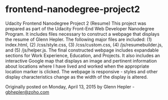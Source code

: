 # frontend-nanodegree-project2
Udacity Frontend Nanodegree Project 2 (Resume)
This project was prepared as part of the Udacity Front-End Web Developer Nanodegree Program.
It includes files necessary to construct a webpage that displays the resume of Glenn Hepler.
The following major files are included:
  (1) index.html,
  (2) /css/style.css,
  (3) /css/custom.css,
  (4) /js/resumebuilder.js, and
  (5) /js/helper.js.
The final constructed webpage includes expandable sections for Work Experience, Education, and Projects.
It also includes an interactive Google map that displays an image and pertinent information about locations
 where I have lived and worked when the appropriate location marker is clicked.
The webpage is responsive - styles and other display characteristics change as the width of the display is
 altered.

Originally posted on Monday, April 13, 2015 by
Glenn Hepler - gbhepler@zoho.com

